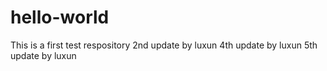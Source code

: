 # hello-world
This is a first test respository
2nd update by luxun
4th update by luxun
5th update by luxun